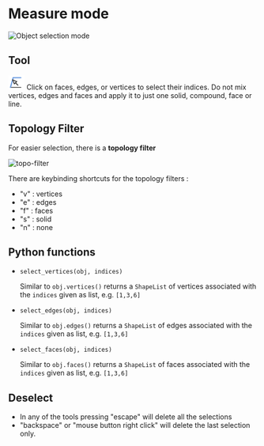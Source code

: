 # Measure mode

![Object selection mode](../screenshots/selector.gif)

## Tool

![select-tool](../screenshots/select-tool.png) Click on faces, edges, or vertices to select their indices. Do not mix vertices, edges and faces and apply it to just one solid, compound, face or line.

## Topology Filter

For easier selection, there is a **topology filter**

![topo-filter](../screenshots/topo-filter.png)

There are keybinding shortcuts for the topology filters :

- "v" : vertices
- "e" : edges
- "f" : faces
- "s" : solid
- "n" : none

## Python functions

- `select_vertices(obj, indices)`
    
    Similar to `obj.vertices()` returns a `ShapeList` of vertices associated with the `indices` given as list, e.g. `[1,3,6]`

- `select_edges(obj, indices)`
    
    Similar to `obj.edges()` returns a `ShapeList` of edges associated with the `indices` given as list, e.g. `[1,3,6]`

- `select_faces(obj, indices)`
    
    Similar to `obj.faces()` returns a `ShapeList` of faces associated with the `indices` given as list, e.g. `[1,3,6]`


## Deselect

- In any of the tools pressing "escape" will delete all the selections
- "backspace" or "mouse button right click" will delete the last selection only.
